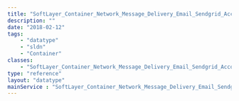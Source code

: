 ```yaml
---
title: "SoftLayer_Container_Network_Message_Delivery_Email_Sendgrid_Account_Offering"
description: ""
date: "2018-02-12"
tags:
    - "datatype"
    - "sldn"
    - "Container"
classes:
    - "SoftLayer_Container_Network_Message_Delivery_Email_Sendgrid_Account_Offering"
type: "reference"
layout: "datatype"
mainService : "SoftLayer_Container_Network_Message_Delivery_Email_Sendgrid_Account_Offering"
---
```

